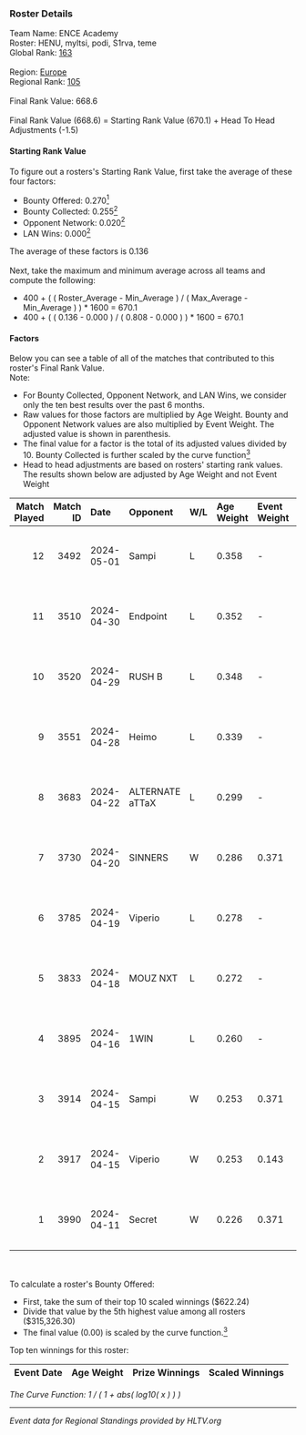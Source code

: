 ### Roster Details<br />
Team Name: ENCE Academy<br />
Roster: HENU, myltsi, podi, S1rva, teme<br />
Global Rank: [163](../../standings_global_2024_09_04.md)<br />
<br />
Region: [Europe]( ../../standings_europe_2024_09_04.md)<br />
Regional Rank: [105]( ../../standings_europe_2024_09_04.md)<br />
<br />
Final Rank Value:  668.6<br />
<br />
Final Rank Value (668.6) = Starting Rank Value (670.1) + Head To Head Adjustments (-1.5)<br />

#### Starting Rank Value<br />
To figure out a rosters's Starting Rank Value, first take the average of these four factors:<br />
- Bounty Offered: 0.270[<sup>1</sup>](#table2)
- Bounty Collected: 0.255[<sup>2</sup>](#table1)
- Opponent Network: 0.020[<sup>2</sup>](#table1)
- LAN Wins: 0.000[<sup>2</sup>](#table1)

The average of these factors is 0.136<br />
<br />
Next, take the maximum and minimum average across all teams and compute the following:<br />
- 400 + ( ( Roster_Average - Min_Average ) / ( Max_Average - Min_Average ) ) * 1600 = 670.1
- 400 + ( ( 0.136 - 0.000 ) / ( 0.808 - 0.000 ) ) * 1600 = 670.1


#### Factors<br />
Below you can see a table of all of the matches that contributed to this roster's Final Rank Value.<br />
Note:<br />

- For Bounty Collected, Opponent Network, and LAN Wins, we consider only the ten best results over the past 6 months.
- Raw values for those factors are multiplied by Age Weight. Bounty and Opponent Network values are also multiplied by Event Weight. The adjusted value is shown in parenthesis.
- The final value for a factor is the total of its adjusted values divided by 10. Bounty Collected is further scaled by the curve function[<sup>3</sup>](#curveFunction)
- Head to head adjustments are based on rosters' starting rank values. The results shown below are adjusted by Age Weight and not Event Weight
<span id="table1"></span><br />


| Match Played | Match ID | Date       | Opponent        | W/L | Age Weight | Event Weight | Bounty Collected | Opponent Network | LAN Wins  | H2H Adj. | Roster                          |
| -: | -: | :- | :- | :- | :- | :- | :- | :- | :- | -: | :- |
|           12 |     3492 | 2024-05-01 | Sampi           | L   | 0.358      | -            | -                | -                | -         |    -2.19 | HENU, myltsi, podi, S1rva, teme |
|           11 |     3510 | 2024-04-30 | Endpoint        | L   | 0.352      | -            | -                | -                | -         |    -1.35 | HENU, myltsi, podi, S1rva, teme |
|           10 |     3520 | 2024-04-29 | RUSH B          | L   | 0.348      | -            | -                | -                | -         |    -2.85 | HENU, myltsi, podi, S1rva, teme |
|            9 |     3551 | 2024-04-28 | Heimo           | L   | 0.339      | -            | -                | -                | -         |    -5.75 | HENU, myltsi, podi, S1rva, teme |
|            8 |     3683 | 2024-04-22 | ALTERNATE aTTaX | L   | 0.299      | -            | -                | -                | -         |    -1.20 | HENU, myltsi, podi, S1rva, teme |
|            7 |     3730 | 2024-04-20 | SINNERS         | W   | 0.286      | 0.371        | 0.084 (0.009)    | 1.000 (0.106)    | 0 (0.000) |     8.47 | HENU, myltsi, podi, S1rva, teme |
|            6 |     3785 | 2024-04-19 | Viperio         | L   | 0.278      | -            | -                | -                | -         |    -5.26 | HENU, myltsi, podi, S1rva, teme |
|            5 |     3833 | 2024-04-18 | MOUZ NXT        | L   | 0.272      | -            | -                | -                | -         |    -1.27 | HENU, myltsi, podi, S1rva, teme |
|            4 |     3895 | 2024-04-16 | 1WIN            | L   | 0.260      | -            | -                | -                | -         |    -1.83 | HENU, myltsi, podi, S1rva, teme |
|            3 |     3914 | 2024-04-15 | Sampi           | W   | 0.253      | 0.371        | 0.033 (0.003)    | 1.000 (0.094)    | 0 (0.000) |     6.35 | HENU, myltsi, podi, S1rva, teme |
|            2 |     3917 | 2024-04-15 | Viperio         | W   | 0.253      | 0.143        | 0.001 (0.000)    | 0.020 (0.001)    | 0 (0.000) |     3.24 | HENU, myltsi, podi, S1rva, teme |
|            1 |     3990 | 2024-04-11 | Secret          | W   | 0.226      | 0.371        | 0.000 (0.000)    | 0.027 (0.002)    | 0 (0.000) |     2.15 | HENU, myltsi, podi, S1rva, teme |

<br />
<span id="table2"></span><br />
To calculate a roster's Bounty Offered:<br />

- First, take the sum of their top 10 scaled winnings ($622.24)
- Divide that value by the 5th highest value among all rosters ($315,326.30)
- The final value (0.00) is scaled by the curve function.[<sup>3</sup>](#curveFunction)

Top ten winnings for this roster:<br />

| Event Date | Age Weight | Prize Winnings | Scaled Winnings |
| :- | -: | :- | :- |


<span id="curveFunction"></span>_The Curve Function: 1 / ( 1 + abs( log10( x ) ) )_<br />

---
_Event data for Regional Standings provided by HLTV.org_<br />
